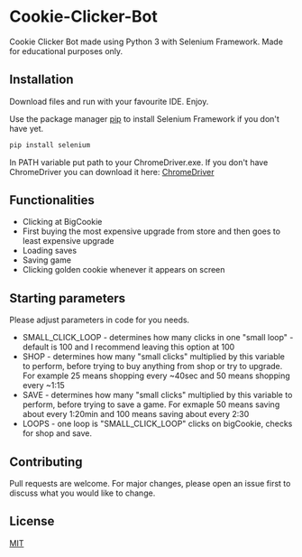 # Cookie-Clicker-Bot
Cookie Clicker Bot made using Python 3 with Selenium Framework. Made for educational purposes only.

## Installation

Download files and run with your favourite IDE. Enjoy.

Use the package manager [pip](https://pip.pypa.io/en/stable/) to install Selenium Framework if you don't have yet.

```bash
pip install selenium
```
In PATH variable put path to your ChromeDriver.exe. If you don't have ChromeDriver you can download it here: [ChromeDriver](https://chromedriver.chromium.org/downloads)

## Functionalities

* Clicking at BigCookie
* First buying the most expensive upgrade from store and then goes to least expensive upgrade 
* Loading saves
* Saving game
* Clicking golden cookie whenever it appears on screen

## Starting parameters

Please adjust parameters in code for you needs. 

* SMALL_CLICK_LOOP - determines how many clicks in one "small loop" - default is 100 and I recommend leaving this option at 100
* SHOP - determines how many "small clicks" multiplied by this variable to perform, before trying to buy anything from shop or try to upgrade. For example 25 means shopping every ~40sec and 50 means shopping every ~1:15
* SAVE - determines how many "small clicks" multiplied by this variable to perform, before trying to save a game. For exmaple 50 means saving about every 1:20min and 100 means saving about every 2:30
* LOOPS - one loop is "SMALL_CLICK_LOOP" clicks on bigCookie, checks for shop and save.


## Contributing
Pull requests are welcome. For major changes, please open an issue first to discuss what you would like to change.

## License
[MIT](https://choosealicense.com/licenses/mit/)
